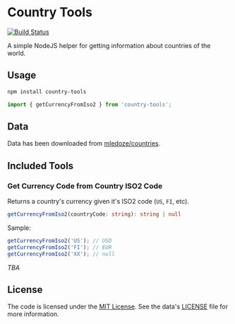 # Country Tools

[![Build Status](https://travis-ci.org/sallar/country-tools.svg?branch=master)](https://travis-ci.org/sallar/country-tools)

A simple NodeJS helper for getting information about countries of the world.

## Usage

``` sh
npm install country-tools
```

``` js
import { getCurrencyFromIso2 } from 'country-tools';
```

## Data

Data has been downloaded from [mledoze/countries](https://github.com/mledoze/countries).

## Included Tools

### Get Currency Code from Country ISO2 Code

Returns a country's currency given it's ISO2 code (`US`, `FI`, etc).

``` ts
getCurrencyFromIso2(countryCode: string): string | null
```

Sample:

``` js
getCurrencyFromIso2('US'); // USD
getCurrencyFromIso2('FI'); // EUR
getCurrencyFromIso2('XX'); // null
```

*TBA*

## License

The code is licensed under the [MIT License](LICENSE). See the data's [LICENSE](https://github.com/mledoze/countries/blob/master/LICENSE) file for more information.
